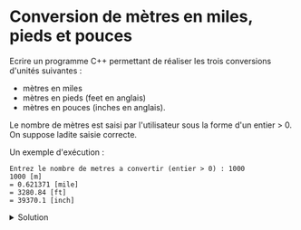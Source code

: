 # Conversion de mètres en miles, pieds et pouces

Ecrire un programme C++ permettant de réaliser les trois conversions d'unités suivantes :

- mètres en miles
- mètres en pieds (feet en anglais)
- mètres en pouces (inches en anglais).

Le nombre de mètres est saisi par l'utilisateur sous la forme d'un entier > 0. On suppose ladite saisie correcte.

Un exemple d'exécution :

~~~
Entrez le nombre de metres a convertir (entier > 0) : 1000
1000 [m]
= 0.621371 [mile]
= 3280.84 [ft]
= 39370.1 [inch]
~~~

<details>
<summary>Solution</summary>

~~~cpp
#include <iostream>
#include <cstdlib>
using namespace std;

int main() {

    const double metres_en_miles = 6.213711922e-4;
    const double metres_en_ft = 3.280839895;
    const double metres_en_inch = 39.37007874;

    // Saisie utilisateur
    int nb_metres;
    cout << "Entrez le nombre de metres a convertir (entier > 0) : ";
    cin >> nb_metres;

    cout << nb_metres << " [m]" << endl
    << "= " << nb_metres * metres_en_miles << " [mile]" << endl
    << "= " << nb_metres * metres_en_ft << " [ft]" << endl
    << "= " << nb_metres * metres_en_inch << " [inch]" << endl;

    return EXIT_SUCCESS;
}
~~~

</details>
